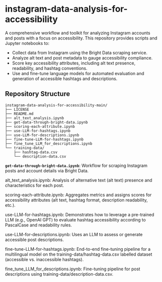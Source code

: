 # instagram-data-analysis-for-accessibility

A comprehensive workflow and toolkit for analyzing Instagram accounts and posts with a focus on accessibility. This repository provides scripts and Jupyter notebooks to:

* Collect data from Instagram using the Bright Data scraping service.
* Analyze alt text and post metadata to gauge accessibility compliance.
* Score key accessibility attributes, including alt text presence, readability, and hashtag conventions.
* Use and fine-tune language models for automated evaluation and generation of accessible hashtags and descriptions.

## Repository Structure

```text
instagram-data-analysis-for-accessibility-main/
├── LICENSE
├── README.md
├── alt_text_analysis.ipynb
├── get-data-through-bright-data.ipynb
├── scoring-each-attribute.ipynb
├── use-LLM-for-hashtags.ipynb
├── use-LLM-for-descriptions.ipynb
├── fine-tune-LLM-for-hashtags.ipynb
├── fine_tune_LLM_for_descriptions.ipynb
└── training-data/
    ├── hashtag-data.csv
    └── description-data.csv
```

**`get-data-through-bright-data.ipynb`**: Workflow for scraping Instagram posts and account details via Bright Data.

alt_text_analysis.ipynb: Analysis of alternative text (alt text) presence and characteristics for each post.

scoring-each-attribute.ipynb: Aggregates metrics and assigns scores for accessibility attributes (alt text, hashtag format, description readability, etc.).

use-LLM-for-hashtags.ipynb: Demonstrates how to leverage a pre-trained LLM (e.g., OpenAI GPT) to evaluate hashtag accessibility according to PascalCase and readability rules.

use-LLM-for-descriptions.ipynb: Uses an LLM to assess or generate accessible post descriptions.

fine-tune-LLM-for-hashtags.ipynb: End-to-end fine-tuning pipeline for a multilingual model on the training-data/hashtag-data.csv labelled dataset (accessible vs. inaccessible hashtags).

fine_tune_LLM_for_descriptions.ipynb: Fine-tuning pipeline for post descriptions using training-data/description-data.csv.
